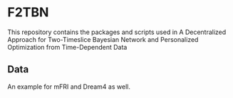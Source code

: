 # **F2TBN**  

This repository contains the packages and scripts used in A Decentralized Approach for Two-Timeslice Bayesian Network and Personalized Optimization from Time-Dependent Data

## **Data**  

An example for mFRI and Dream4 as well.  




